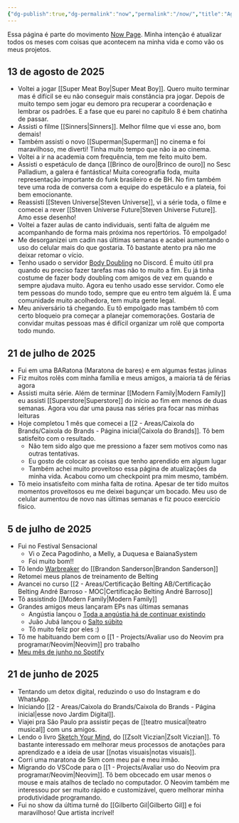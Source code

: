 ```yaml
---
{"dg-publish":true,"dg-permalink":"now","permalink":"/now/","title":"Agora","pinned":true,"created":"2025-06-21T19:34:28.521-03:00","updated":"2025-08-13T16:28:40.407-03:00"}
---
```


Essa página é parte do movimento [Now Page](https://nownownow.com/about). Minha intenção é atualizar todos os meses com coisas que acontecem na minha vida e como vão os meus projetos.

## 13 de agosto de 2025

- Voltei a jogar [[Super Meat Boy\|Super Meat Boy]]. Quero muito terminar mas é difícil se eu não conseguir mais constância pra jogar. Depois de muito tempo sem jogar eu demoro pra recuperar a coordenação e lembrar os padrões. E a fase que eu parei no capítulo 8 é bem chatinha de passar.
- Assisti o filme [[Sinners\|Sinners]]. Melhor filme que vi esse ano, bom demais!
- Também assisti o novo [[Superman\|Superman]] no cinema e foi maravilhoso, me diverti! Tinha muito tempo que não ia ao cinema.
- Voltei a ir na academia com frequência, tem me feito muito bem.
- Assisti o espetáculo de dança [[Brinco de ouro\|Brinco de ouro]] no Sesc Palladium, a galera é fantástica! Muita coreografia foda, muita representação importante do funk brasileiro e de BH. No fim também teve uma roda de conversa com a equipe do espetáculo e a plateia, foi bem emocionante.
- Reassisti [[Steven Universe\|Steven Universe]], vi a série toda, o filme e comecei a rever [[Steven Universe Future\|Steven Universe Future]]. Amo esse desenho!
- Voltei a fazer aulas de canto individuais, senti falta de alguém me acompanhando de forma mais próxima nos repertórios. Tô empolgado!
- Me desorganizei um cadin nas últimas semanas e acabei aumentando o uso do celular mais do que gostaria. Tô bastante atento pra não me deixar retomar o vício.
- Tenho usado o servidor [Body Doubling](https://bodydoubling.com/) no Discord. É muito útil pra quando eu preciso fazer tarefas mas não to muito a fim. Eu já tinha costume de fazer body doubling com amigos de vez em quando e sempre ajudava muito. Agora eu tenho usado esse servidor. Como ele tem pessoas do mundo todo, sempre que eu entro tem alguém lá. É uma comunidade muito acolhedora, tem muita gente legal.
- Meu aniversário tá chegando. Eu tô empolgado mas também tô com certo bloqueio pra começar a planejar comemorações. Gostaria de convidar muitas pessoas mas é difícil organizar um rolê que comporta todo mundo.
## 21 de julho de 2025

- Fui em uma BARatona (Maratona de bares) e em algumas festas julinas
- Fiz muitos rolês com minha família e meus amigos, a maioria tá de férias agora
- Assisti muita série. Além de terminar [[Modern Family\|Modern Family]] eu assisti [[Superstore\|Superstore]] do início ao fim em menos de duas semanas. Agora vou dar uma pausa nas séries pra focar nas minhas leituras
- Hoje completou 1 mês que comecei a [[2 - Areas/Caixola do Brands/Caixola do Brands - Página inicial\|Caixola do Brands]]. Tô bem satisfeito com o resultado.
    - Não tem sido algo que me pressiono a fazer sem motivos como nas outras tentativas.
    - Eu gosto de colocar as coisas que tenho aprendido em algum lugar
    - Também achei muito proveitoso essa página de atualizações da minha vida. Acabou como um checkpoint pra mim mesmo, também.
- Tô meio insatisfeito com minha falta de rotina. Apesar de ter tido muitos momentos proveitosos eu me deixei bagunçar um bocado. Meu uso de celular aumentou de novo nas últimas semanas e fiz pouco exercício físico.
## 5 de julho de 2025

- Fui no Festival Sensacional
    - Vi o Zeca Pagodinho, a Melly, a Duquesa e BaianaSystem
    - Foi muito bom!!
- Tô lendo [Warbreaker](https://www.brandonsanderson.com/blogs/blog/warbreaker-rights-and-downloads) do [[Brandon Sanderson\|Brandon Sanderson]]
- Retomei meus planos de treinamento de Belting
- Avancei no curso [[2 - Areas/Certificação Belting AB/Certificação Belting André Barroso - MOC\|Certificação Belting André Barroso]]
- Tô assistindo [[Modern Family\|Modern Family]]
- Grandes amigos meus lançaram EPs nas últimas semanas
    - Angústia lançou o [Toda a angústia há de continuar existindo](https://open.spotify.com/album/41MrxicPqPTjQfNAgYUPe4?si=hBqvK9h1RpuSXbUueH9Ndg)
    - Juão Jubá lançou o [Salto súbito](https://open.spotify.com/album/1ckFaQVy5vfvkEuoscAI9Y?si=b-tIr3zhS9-uVreMl72uxQ)
    - Tô muito feliz por eles :)
- Tô me habituando bem com o [[1 - Projects/Avaliar uso do Neovim pra programar/Neovim\|Neovim]] pro trabalho
- [Meu mês de junho no Spotify](https://open.spotify.com/listeningstats/share/72njfwGhV39v44U8FEVOJ9?si=spfNlAdZTiuxb2Ux_maYLw&lang=pt&uri=spotify%3Alisteningstats)
## 21 de junho de 2025

- Tentando um detox digital, reduzindo o uso do Instagram e do WhatsApp.
- Iniciando [[2 - Areas/Caixola do Brands/Caixola do Brands - Página inicial\|esse novo Jardim Digital]].
- Viajei pra São Paulo pra assistir peças de [[teatro musical\|teatro musical]] com uns amigos.
- Lendo o livro [Sketch Your Mind](https://sketch-your-mind.com/), do [[Zsolt Viczian\|Zsolt Viczian]]. Tô bastante interessado em melhorar meus processos de anotações para aprendizado e a ideia de usar [[notas visuais\|notas visuais]].
- Corri uma maratona de 5km com meu pai e meu irmão.
- Migrando do VSCode para o [[1 - Projects/Avaliar uso do Neovim pra programar/Neovim\|Neovim]]. Tô bem obcecado em usar menos o mouse e mais atalhos de teclado no computador. O Neovim também me interessou por ser muito rápido e customizável, quero melhorar minha produtividade programando.
- Fui no show da última turnê do [[Gilberto Gil\|Gilberto Gil]] e foi maravilhoso! Que artista incrível!